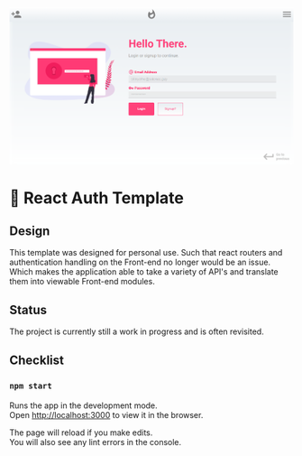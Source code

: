 ![ReactAuthTemplate](/WebApp.png)

# 🔑 React Auth Template
## Design
This template was designed for personal use. Such that react routers and authentication handling on the Front-end no longer would be an issue. Which makes the application able to take a variety of API's and translate them into viewable Front-end modules.

## Status
The project is currently still a work in progress and is often revisited.

## Checklist

### `npm start`

Runs the app in the development mode.<br />
Open [http://localhost:3000](http://localhost:3000) to view it in the browser.

The page will reload if you make edits.<br />
You will also see any lint errors in the console.

